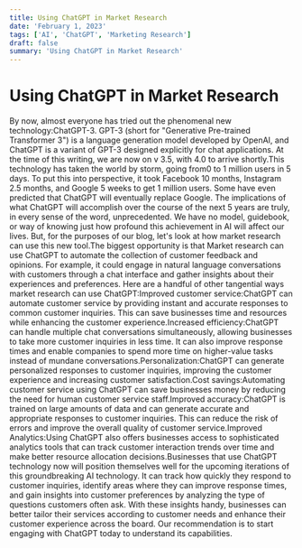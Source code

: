 ```yaml
---
title: Using ChatGPT in Market Research
date: 'February 1, 2023'
tags: ['AI', 'ChatGPT', 'Marketing Research']
draft: false
summary: 'Using ChatGPT in Market Research'
---
```


# Using ChatGPT in Market Research

By now, almost everyone has tried out the phenomenal new technology:ChatGPT-3. GPT-3 (short for "Generative Pre-trained Transformer 3") is a language generation model developed by OpenAI, and ChatGPT is a variant of GPT-3 designed explicitly for chat applications. At the time of this writing, we are now on v 3.5, with 4.0 to arrive shortly.This technology has taken the world by storm, going from0 to 1 million users in 5 days. To put this into perspective, it took Facebook 10 months, Instagram 2.5 months, and Google 5 weeks to get 1 million users. Some have even predicted that ChatGPT will eventually replace Google. The implications of what ChatGPT will accomplish over the course of the next 5 years are truly, in every sense of the word, unprecedented. We have no model, guidebook, or way of knowing just how profound this achievement in AI will affect our lives. But, for the purposes of our blog, let's look at how market research can use this new tool.The biggest opportunity is that Market research can use ChatGPT to automate the collection of customer feedback and opinions. For example, it could engage in natural language conversations with customers through a chat interface and gather insights about their experiences and preferences. Here are a handful of other tangential ways market research can use ChatGPT:Improved customer service:ChatGPT can automate customer service by providing instant and accurate responses to common customer inquiries. This can save businesses time and resources while enhancing the customer experience.Increased efficiency:ChatGPT can handle multiple chat conversations simultaneously, allowing businesses to take more customer inquiries in less time. It can also improve response times and enable companies to spend more time on higher-value tasks instead of mundane conversations.Personalization:ChatGPT can generate personalized responses to customer inquiries, improving the customer experience and increasing customer satisfaction.Cost savings:Automating customer service using ChatGPT can save businesses money by reducing the need for human customer service staff.Improved accuracy:ChatGPT is trained on large amounts of data and can generate accurate and appropriate responses to customer inquiries. This can reduce the risk of errors and improve the overall quality of customer service.Improved Analytics:Using ChatGPT also offers businesses access to sophisticated analytics tools that can track customer interaction trends over time and make better resource allocation decisions.Businesses that use ChatGPT technology now will position themselves well for the upcoming iterations of this groundbreaking AI technology. It can track how quickly they respond to customer inquiries, identify areas where they can improve response times, and gain insights into customer preferences by analyzing the type of questions customers often ask. With these insights handy, businesses can better tailor their services according to customer needs and enhance their customer experience across the board. Our recommendation is to start engaging with ChatGPT today to understand its capabilities.
